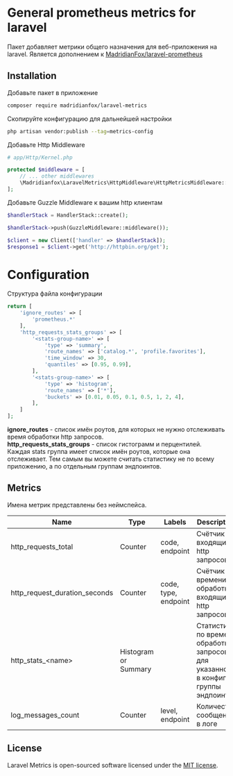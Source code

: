 # General prometheus metrics for laravel

Пакет добавляет метрики общего назначения для веб-приложения на laravel.
Является дополнением к [MadridianFox/laravel-prometheus](https://github.com/MadridianFox/laravel-prometheus)

## Installation

Добавьте пакет в приложение
```bash
composer require madridianfox/laravel-metrics
```

Скопируйте конфигурацию для дальнейшей настройки
```bash
php artisan vendor:publish --tag=metrics-config
```

Добавьте Http Middleware

```php
# app/Http/Kernel.php

protected $middleware = [
    // ... other middlewares
    \Madridianfox\LaravelMetrics\HttpMiddleware\HttpMetricsMiddleware::class,
];
```

Добавьте Guzzle Middleware к вашим http клиентам
```php
$handlerStack = HandlerStack::create();

$handlerStack->push(GuzzleMiddleware::middleware());

$client = new Client(['handler' => $handlerStack]);
$response1 = $client->get('http://httpbin.org/get');
```

# Configuration

Структура файла конфигурации
```php
return [
    'ignore_routes' => [
        'prometheus.*'
    ],
    'http_requests_stats_groups' => [
        '<stats-group-name>' => [
            'type' => 'summary',
            'route_names' => ['catalog.*', 'profile.favorites'],
            'time_window' => 30,
            'quantiles' => [0.95, 0.99],
        ],
        '<stats-group-name>' => [
            'type' => 'histogram',
            'route_names' => ['*'],
            'buckets' => [0.01, 0.05, 0.1, 0.5, 1, 2, 4],
        ],
    ]
];
```

**ignore_routes** - список имён роутов, для которых не нужно отслеживать время обработки http запросов.  
**http_requests_stats_groups** - список гистограмм и перцентилей. Каждая stats группа имеет список имён роутов, которые она отслеживает.
Тем самым вы можете считать статистику не по всему приложению, а по отдельным группам эндпоинтов.

## Metrics

Имена метрик представлены без неймспейса.

| Name                          | Type | Labels               | Description |
|-------------------------------| ---- |----------------------| ----------- |
| http_requests_total           | Counter | code, endpoint       | Счётчик входящих http запросов |
| http_request_duration_seconds | Counter| code, type, endpoint | Счётчик времени обработки входящих http запросов |
| http_stats_\<name\>           | Histogram or Summary |  | Статистика по времени обработки запросов для указанной в конфиге группы эндпоинтов |
| log_messages_count            | Counter | level, endpoint      | Количество сообщений в логе |


## License
Laravel Metrics is open-sourced software licensed under the [MIT license](LICENSE.md).